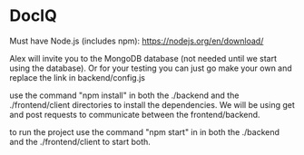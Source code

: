 # DocIQ

Must have Node.js (includes npm): https://nodejs.org/en/download/

Alex will invite you to the MongoDB database (not needed until we start using the database). Or for your testing you can just go make your own and replace the link in backend/config.js

use the command "npm install" in both the ./backend and the ./frontend/client directories to install the dependencies. We will be using get and post requests to communicate between the frontend/backend.

to run the project use the command "npm start" in in both the ./backend and the ./frontend/client to start both.

